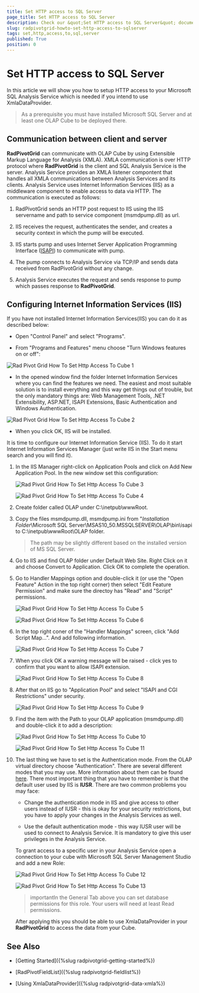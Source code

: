 ```yaml
---
title: Set HTTP access to SQL Server
page_title: Set HTTP access to SQL Server
description: Check our &quot;Set HTTP access to SQL Server&quot; documentation article for the RadPivotGrid {{ site.framework_name }} control.
slug: radpivotgrid-howto-set-http-access-to-sqlserver
tags: set,http,access,to,sql,server
published: True
position: 0
---
```


# Set HTTP access to SQL Server

In this article we will show you how to setup HTTP access to your Microsoft SQL Analysis Service which is needed if you intend to use XmlaDataProvider.

>As a prerequisite you must have installed Microsoft SQL Server and at least one OLAP Cube to be deployed there.

## Communication between client and server

__RadPivotGrid__ can communicate with OLAP Cube by using Extensible Markup Language for Analysis (XMLA). XMLA communication is over HTTP protocol where __RadPivotGrid__ is the client and SQL Analysis Service is the server. Analysis Service provides an XMLA listener compontent that handles all XMLA communications between Analysis Services and its clients. Analysis Service uses Internet Information Services (IIS) as a middleware component to enable access to data via HTTP. The communication is executed as follows:        

1. RadPivotGrid sends an HTTP post request to IIS using the IIS servername and path to service component (msmdpump.dll) as url.            

1. IIS receives the request, authenticates the sender, and creates a security context in which the pump will be executed.            

1. IIS starts pump and uses Internet Server Application Programming Interface ([ISAPI](http://en.wikipedia.org/wiki/Internet_Server_Application_Programming_Interface)) to communicate with pump.            

1. The pump connects to Analysis Service via TCP/IP and sends data received from RadPivotGrid without any change.            

1. Analysis Service executes the request and sends response to pump which passes response to __RadPivotGrid__.            

## Configuring Internet Information Services (IIS)

If you have not installed Internet Information Services(IIS) you can do it as described below:        

* Open "Control Panel" and select "Programs".            

* From "Programs and Features" menu choose "Turn Windows features on or off":

![Rad Pivot Grid How To Set Http Access To Cube 1](images/RadPivotGrid_HowTo_SetHttpAccessToCube_1.png)

* In the opened window find the folder Internet Information Services where you can find the features we need. The easiest and most suitable solution is to install everything and this way get things out of trouble, but the only mandatory things are: Web Management Tools, .NET Extensibility, ASP.NET, ISAPI Extensions, Basic Authentication and Windows Authentication.

![Rad Pivot Grid How To Set Http Access To Cube 2](images/RadPivotGrid_HowTo_SetHttpAccessToCube_2.png)

* When you click OK, IIS will be installed.            

It is time to configure our Internet Information Service (IIS). To do it start Internet Information Services Manager (just write IIS in the Start menu search and you will find it).        

1. In the IIS Manager right-click on Application Pools and click on Add New Application Pool. In the new window set this configuration:

	![Rad Pivot Grid How To Set Http Access To Cube 3](images/RadPivotGrid_HowTo_SetHttpAccessToCube_3.png)

	![Rad Pivot Grid How To Set Http Access To Cube 4](images/RadPivotGrid_HowTo_SetHttpAccessToCube_4.png)

1. Create folder called OLAP under C:\inetpub\wwwRoot.       

1. Copy the files msmdpump.dll, msmdpump.ini from "*Installation Folder*\Microsoft SQL Server\MSAS10_50.MSSQLSERVER\OLAP\bin\isapi to C:\inetpub\wwwRoot\OLAP folder.

	>The path may be slightly different based on the installed version of MS SQL Server.

1. Go to IIS and find OLAP folder under Default Web Site. Right Click on it and choose Convert to Application. Click OK to complete the operation.

1. Go to Handler Mappings option and double-click it (or use the "Open Feature" Action in the top right corner) then select "Edit Feature Permission" and make sure the directoy has "Read" and "Script" permissions.

	![Rad Pivot Grid How To Set Http Access To Cube 5](images/RadPivotGrid_HowTo_SetHttpAccessToCube_5.png)

	![Rad Pivot Grid How To Set Http Access To Cube 6](images/RadPivotGrid_HowTo_SetHttpAccessToCube_6.png)

1. In the top right coner of the "Handler Mappings" screen, click "Add Script Map...". And add following information.

	![Rad Pivot Grid How To Set Http Access To Cube 7](images/RadPivotGrid_HowTo_SetHttpAccessToCube_7.png)

1. When you click OK a warning message will be raised - click yes to confirm that you want to allow ISAPI extension.

	![Rad Pivot Grid How To Set Http Access To Cube 8](images/RadPivotGrid_HowTo_SetHttpAccessToCube_8.png)

1. After that on IIS go to "Application Pool" and select "ISAPI and CGI Restrictions" under security.

	![Rad Pivot Grid How To Set Http Access To Cube 9](images/RadPivotGrid_HowTo_SetHttpAccessToCube_9.png)

1. Find the item with the Path to your OLAP application (msmdpump.dll) and double-click it to add a description:

	![Rad Pivot Grid How To Set Http Access To Cube 10](images/RadPivotGrid_HowTo_SetHttpAccessToCube_10.png)

	![Rad Pivot Grid How To Set Http Access To Cube 11](images/RadPivotGrid_HowTo_SetHttpAccessToCube_11.png)

1. The last thing we have to set is the Authentication mode. From the OLAP virtual directory choose "Authentication". There are several different modes that you may use. More information about them can be found [here](http://msdn.microsoft.com/en-us/library/aa292114(v=vs.71).aspx). There most important thing that you have to remember is that the default user used by IIS is __IUSR__. There are two common problems you may face:            

	* Change the authentication mode in IIS and give access to other users instead of IUSR - this is okay for your security restrictions, but you have to apply your changes in the Analysis Services as well.                

	* Use the default authentication mode - this way IUSR user will be used to connect to Analysis Service. It is mandatory to give this user privileges in the Analysis Service. 

	To grant access to a specific user in your Analysis Service open a connection to your cube with Microsoft SQL Server Management Studio and add a new Role:

	![Rad Pivot Grid How To Set Http Access To Cube 12](images/RadPivotGrid_HowTo_SetHttpAccessToCube_12.png)

	![Rad Pivot Grid How To Set Http Access To Cube 13](images/RadPivotGrid_HowTo_SetHttpAccessToCube_13.png)

	>importantIn the General Tab above you can set database permissions for this role. Your users will need at least Read permissions.                

	After applying this you should be able to use XmlaDataProvider in your __RadPivotGrid__ to access the data from your Cube.	

## See Also

 * [Getting Started]({%slug radpivotgrid-getting-started%})

 * [RadPivotFieldList]({%slug radpivotgrid-fieldlist%})

 * [Using XmlaDataProvider]({%slug radpivotgrid-data-xmla%})
